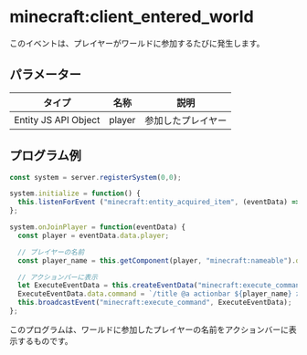 # minecraft:client_entered_world
このイベントは、プレイヤーがワールドに参加するたびに発生します。

## パラメーター
|タイプ |名称  |説明 |
|---|---|---|
|Entity JS API Object |player |参加したプレイヤー|

## プログラム例
```JavaScript
const system = server.registerSystem(0,0);

system.initialize = function() {
  this.listenForEvent ("minecraft:entity_acquired_item", (eventData) => this.onJoinPlayer(eventData));
};

system.onJoinPlayer = function(eventData) {
  const player = eventData.data.player;

  // プレイヤーの名前
  const player_name = this.getComponent(player, "minecraft:nameable").data.name;

  // アクションバーに表示
  let ExecuteEventData = this.createEventData("minecraft:execute_command");
  ExecuteEventData.data.command = `/title @a actionbar ${player_name} が参加しました。`;
  this.broadcastEvent("minecraft:execute_command", ExecuteEventData);
};
```

このプログラムは、ワールドに参加したプレイヤーの名前をアクションバーに表示するものです。
